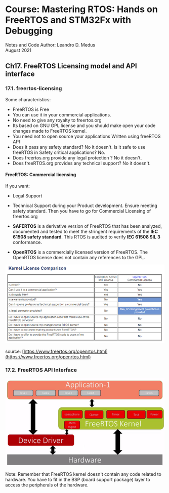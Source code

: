 # Course: Mastering RTOS: Hands on FreeRTOS and STM32Fx with Debugging

Notes and Code Author: Leandro D. Medus  
August 2021


## Ch17. FreeRTOS Licensing model and API interface

### 17.1. freertos-licensing


Some characteristics:

* FreeRTOS is Free
* You can use it in your commercial applications.
* No need to give any royalty to freertos.org 
* Its based on GNU GPL license and you should make open your code changes made to FreeRTOS kernel.
* You need not to open source your applications Written using freeRTOS API
* Does it pass any safety standard? No it doesn't. Is it safe to use freeRTOS in Safety critical applications? No.
* Does freertos.org provide any legal protection ? No it doesn't. 
* Does freeRTOS.org provides any technical support? No it doesn't.


#### FreeRTOS: Commercial licensing

If you want: 
* Legal Support
* Technical Support during your Product development. 
Ensure meeting safety standard. Then you have to go for Commercial Licensing of freertos.org

* **SAFERTOS** is a derivative version of FreeRTOS that has been analyzed, documented and tested to meet the stringent requirements of the **IEC 61508 safety standard**. This RTOS is audited to verify **IEC 61508 SIL 3** conformance.

* **OpenRTOS** is a commercially licensed version of FreeRTOS. The OpenRTOS license does not contain any references to the GPL.

![kernel_licensing](img/kernel_licensing.png)

source: [https://www.freertos.org/openrtos.html](https://www.freertos.org/openrtos.html)

### 17.2. FreeRTOS API Interface

![api_interface](img/api_interface.png)

Note: Remember that FreeRTOS kernel doesn't contain any code related to hardware. You have to fit in the BSP (board support package) layer to access the peripherals of the hardware.